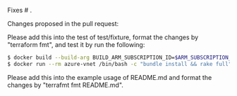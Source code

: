 Fixes # . 

Changes proposed in the pull request:


Please add this into the test of test/fixture, format the changes by "terraform fmt", and test it by run the following:
```sh
$ docker build --build-arg BUILD_ARM_SUBSCRIPTION_ID=$ARM_SUBSCRIPTION_ID --build-arg BUILD_ARM_CLIENT_ID=$ARM_CLIENT_ID --build-arg BUILD_ARM_CLIENT_SECRET=$ARM_CLIENT_SECRET --build-arg BUILD_ARM_TENANT_ID=$ARM_TENANT_ID -t azure-vnet .
$ docker run --rm azure-vnet /bin/bash -c "bundle install && rake full"
```

Please add this into the example usage of README.md and format the changes by "terrafmt fmt README.md".
